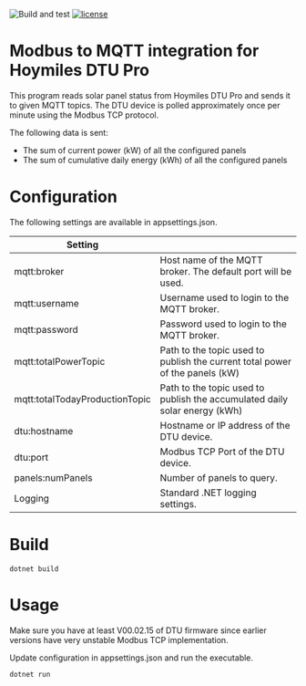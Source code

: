 ![Build and test](https://github.com/kyberias/dtumodbus/actions/workflows/buildandtest.yml/badge.svg)
[![license](https://img.shields.io/badge/License-MIT-purple.svg)](LICENSE)

# Modbus to MQTT integration for Hoymiles DTU Pro

This program reads solar panel status from Hoymiles DTU Pro and sends it to given MQTT topics. The DTU device is polled approximately once per minute using the Modbus TCP protocol.

The following data is sent:

* The sum of current power (kW) of all the configured panels
* The sum of cumulative daily energy (kWh) of all the configured panels


# Configuration

The following settings are available in appsettings.json.

|Setting||
|---|---|
|mqtt:broker|Host name of the MQTT broker. The default port will be used.
|mqtt:username|Username used to login to the MQTT broker.
|mqtt:password|Password used to login to the MQTT broker.
|mqtt:totalPowerTopic|Path to the topic used to publish the current total power of the panels (kW)
|mqtt:totalTodayProductionTopic|Path to the topic used to publish the accumulated daily solar energy (kWh)
|dtu:hostname|Hostname or IP address of the DTU device.
|dtu:port|Modbus TCP Port of the DTU device.
|panels:numPanels|Number of panels to query.
|Logging|Standard .NET logging settings.

# Build

    dotnet build

# Usage

Make sure you have at least V00.02.15 of DTU firmware since earlier versions have very unstable Modbus TCP implementation.

Update configuration in appsettings.json and run the executable.

    dotnet run
